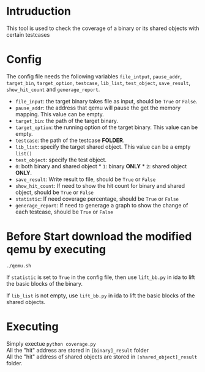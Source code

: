 # Intruduction
This tool is used to check the coverage of a binary or its shared objects with certain testcases

# Config
The config file needs the following variables `file_intput`, `pause_addr`, `target_bin`, `target_option`, `testcase`, `lib_list`, `test_object`, `save_result`, `show_hit_count` and `generage_report`.
* `file_input`: the target binary takes file as input, should be `True` or `False`. 
* `pause_addr`: the address that qemu will pause the get the memory mapping. This value can be empty. 
* `target_bin`: the path of the target binary. 
* `target_option`: the running option of the target binary. This value can be empty. 
* `testcase`: the path of the testcase **FOLDER**. 
* `lib_list`: specify the target shared object. This value can be a empty `list()` 
* `test_object`: specify the test object. 
* `0`: both binary and shared object * `1`: binary **ONLY** * `2`: shared object **ONLY**. 
* `save_result`: Write result to file, should be `True` or `False` 
* `show_hit_count`: If need to show the hit count for binary and shared object, should be `True` or `False` 
* `statistic`: If need coverage percentage, should be `True` or `False` 
* `generage_report`: If need to generage a graph to show the change of each testcase, should be `True` or `False` 

# Before Start download the modified qemu by executing

    ./qemu.sh

If `statistic` is set to `True` in the config file, then use `lift_bb.py` in ida to lift the basic blocks of the binary.  

If `lib_list` is not empty, use `lift_bb.py` in ida to lift the basic blocks of the shared objects.

# Executing
Simply exectue `python coverage.py`  
All the "hit" address are stored in `[binary]_result` folder  
All the "hit" address of shared objects are stored in `[shared_object]_result` folder.
